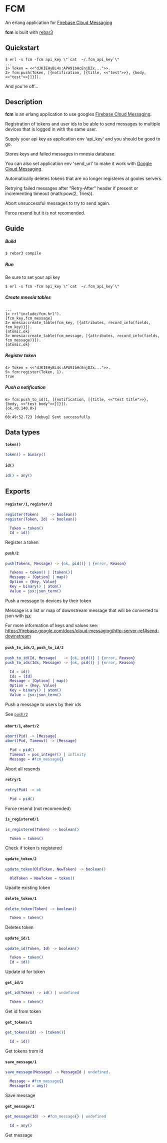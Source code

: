 # FCM #

An erlang application for [Firebase Cloud Messaging][]

**fcm** is built with [rebar3](https://rebar3.org)

## Quickstart ##

```
$ erl -s fcm -fcm api_key \"`cat  ~/.fcm_api_key`\"
...
1> Token = <<"dJKIEHyBL4s:APA91bHcEnjDZx...">>.
2> fcm:push(Token, [{notification, [{title, <<"test">>}, {body, <<"test">>}]}]).
```
And you're off...

## Description ##

**fcm** is an erlang application to use googles [Firebase Cloud Messaging][].

Registration of tokens and user ids to be able to send messages to
multiple devices that is logged in with the same user.

Supply your api key as application env 'api_key' and you should be good to go.

Stores keys and failed messages in mnesia database.

You can also set application env 'send_url' to make it work with [Google Cloud Messaging][].

Automatically deletes tokens that are no longer registeres at gooles servers.

Retrying failed messages after "Retry-After" header if present or incrementing timeout (math:pow(2, Tries)).

Abort unsuccessful messages to try to send again.

Force resend but it is not recomended.

## Guide ##


##### Build #####

```bash
$ rebar3 compile
```


##### Run #####

Be sure to set your api key
```
$ erl -s fcm -fcm api_key \"`cat  ~/.fcm_api_key`\"
```


##### Create mnesia tables #####
```
...
1> rr("include/fcm.hrl").
[fcm_key,fcm_message]
2> mnesia:create_table(fcm_key, [{attributes, record_info(fields, fcm_key)}]).
{atomic,ok}
3> mnesia:create_table(fcm_message, [{attributes, record_info(fields, fcm_message)}]).
{atomic,ok}
```


##### Register token #####
```
4> Token = <<"dJKIEHyBL4s:APA91bHcEnjDZx...">>.
5> fcm:register(Token, 1).
true
```


##### Push a notification #####
```
6> fcm:push_to_id(1, [{notification, [{title, <<"test title">>}, {body, <<"test body">>}]}]).
{ok,<0.140.0>}
...
08:49:52.723 [debug] Sent successfully
```

## Data types ##

#### `token()` ####

```erlang
token() = binary()
```

#### `id()` ####

```erlang
id() = any()
```

## Exports ##

#### `register/1`, `register/2` ####

```erlang
register(Token)     -> boolean()
register(Token, Id) -> boolean()

  Token = token()
  Id = id()
```

Register a token

#### `push/2` ####

```erlang
push(Tokens, Message) -> {ok, pid()} | {error, Reason}

  Tokens = token() | [token()]
  Message = [Option] | map()
  Option = {Key, Value}
  Key = binary() | atom()
  Value = jsx:json_term()
```

Push a message to devices by their token

Message is a list or map of downstream message that will be converted
to json with [jsx][]

For more information of keys and values see: https://firebase.google.com/docs/cloud-messaging/http-server-ref#send-downstream

#### `push_to_ids/2`, `push_to_id/2` ####

```erlang
push_to_id(Id, Message)   -> {ok, pid()} | {error, Reason}
push_to_ids(Ids, Message) -> {ok, pid()} | {error, Reason}

  Id = id()
  Ids = [Id]
  Message = [Option] | map()
  Option = {Key, Value}
  Key = binary() | atom()
  Value = jsx:json_term()
```

Push a message to users by their ids

See [`push/2`](#push2)

#### `abort/1`, `abort/2` ####

```erlang
abort(Pid) -> [Message]
abort(Pid, Timeout) -> [Message]

  Pid = pid()
  Timeout = pos_integer() | infinity
  Message = #fcm_message{}
```

Abort all resends

#### `retry/1` ####

```erlang
retry(Pid) -> ok

  Pid = pid()
```

Force resend (not recomended)

#### `is_registered/1` ####

```erlang
is_registered(Token) -> boolean()

  Token = token()
```

Check if token is registered

#### `update_token/2` ####

```erlang
update_token(OldToken, NewToken) -> boolean()

  OldToken = NewToken = token()
```

Upadte existing token

#### `delete_token/1` ####

```erlang
delete_token(Token) -> boolean()

  Token = token()
```

Deletes token

#### `update_id/1` ####

```erlang
update_id(Token, Id) -> boolean()

  Token = token()
  Id = id()
```

Update id for token

#### `get_id/1` ####

```erlang
get_id(Token) -> id() | undefined

  Token = token()
```

Get id from token

#### `get_tokens/1` ####

```erlang
get_tokens(Id) -> [token()]

  Id = id()
```

Get tokens trom id

#### `save_message/1` ####

```erlang
save_message(Message) -> MessageId | undefined.

  Message = #fcm_message{}
  MessageId = any()
```

Save message

#### `get_message/1` ####

```erlang
get_message(Id) -> #fcm_message{} | undefined

  Id = any()
```

Get message


[jsx]: https://github.com/talentdeficit/jsx
[Firebase Cloud Messaging]: https://firebase.google.com/docs/cloud-messaging/
[Google Cloud Messaging]: https://developers.google.com/cloud-messaging/
